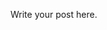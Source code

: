 <!-- 
.. link: 
.. description: 
.. tags: 
.. date: 2013/08/25 23:47:47
.. title: Netherlands
.. slug: netherlands
-->

Write your post here.